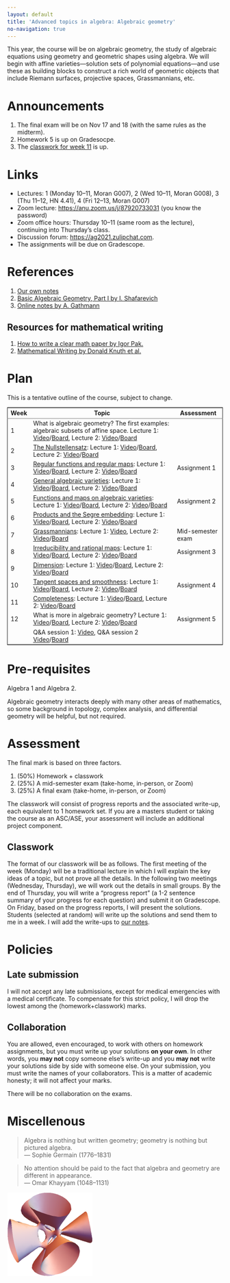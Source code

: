 ```yaml
---
layout: default
title: 'Advanced topics in algebra: Algebraic geometry'
no-navigation: true
---
```


This year, the course will be on algebraic geometry, the study of algebraic equations using geometry and geometric shapes using algebra.
We will begin with affine varieties&#x2014;solution sets of polynomial equations&#x2014;and use these as building blocks to construct a rich world of geometric objects that include Riemann surfaces, projective spaces, Grassmannians, etc.


# Announcements

1.  The final exam will be on Nov 17 and 18 (with the same rules as the midterm).
2.  Homework 5 is up on Gradesocpe.
3.  The [classwork for week 11](classwork11.pdf) is up.


# Links

-   Lectures: 1 (Monday 10&#x2013;11, Moran G007), 2 (Wed 10&#x2013;11, Moran G008), 3 (Thu 11&#x2013;12, HN 4.41), 4 (Fri 12&#x2013;13, Moran G007)
-   Zoom lecture: <https://anu.zoom.us/j/87920733031> (you know the password)
-   Zoom office hours: Thursday 10&#x2013;11 (same room as the lecture), continuing into Thursday&rsquo;s class.
-   Discussion forum: <https://ag2021.zulipchat.com>.
-   The assignments will be due on Gradescope.


# References

1.  [Our own notes](notes)
2.  [Basic Algebraic Geometry, Part I by I. Shafarevich](https://link.springer.com/book/10.1007/978-3-642-37956-7)
3.  [Online notes by A. Gathmann](https://www.mathematik.uni-kl.de/~gathmann/class/alggeom-2002/alggeom-2002.pdf)


## Resources for mathematical writing

1.  [How to write a clear math paper by Igor Pak.](https://www.math.ucla.edu/~pak/papers/how-to-write1.pdf)
2.  [Mathematical Writing by Donald Knuth et al.](https://jmlr.csail.mit.edu/reviewing-papers/knuth_mathematical_writing.pdf)


# Plan

This is a tentative outline of the course, subject to change.

<table border="2" cellspacing="0" cellpadding="6" rules="groups" frame="hsides">


<colgroup>
<col  class="org-right" />

<col  class="org-left" />

<col  class="org-left" />
</colgroup>
<thead>
<tr>
<th scope="col" class="org-right">Week</th>
<th scope="col" class="org-left">Topic</th>
<th scope="col" class="org-left">Assessment</th>
</tr>
</thead>

<tbody>
<tr>
<td class="org-right">1</td>
<td class="org-left">What is algebraic geometry? The first examples: algebraic subsets of affine space. Lecture 1: <a href="https://web.microsoftstream.com/video/cf234444-df4b-4b65-8016-a3c1b7539891?channelId=cd4289e5-e630-458c-8ea0-2bd2632faea0">Video</a>/<a href="notes/2021-07-27.pdf">Board</a>, Lecture 2: <a href="https://web.microsoftstream.com/video/9baf2139-0fa8-4419-89f2-aabff250de07?channelId=cd4289e5-e630-458c-8ea0-2bd2632faea0">Video</a>/<a href="notes/2021-07-08.pdf">Board</a></td>
<td class="org-left">&#xa0;</td>
</tr>


<tr>
<td class="org-right">2</td>
<td class="org-left"><a href="classwork02.pdf">The Nullstellensatz</a>: Lecture 1: <a href="https://web.microsoftstream.com/video/307216ea-46a1-40dd-9389-7bde7ea8b439?channelId=cd4289e5-e630-458c-8ea0-2bd2632faea0">Video</a>/<a href="notes/2021-08-02.pdf">Board</a>, Lecture 2: <a href="https://web.microsoftstream.com/video/a3127e92-540d-47a2-8c8f-66e8e2411163?list=studio">Video</a>/<a href="notes/2021-08-06.pdf">Board</a></td>
<td class="org-left">&#xa0;</td>
</tr>


<tr>
<td class="org-right">3</td>
<td class="org-left"><a href="classwork03.pdf">Regular functions and regular maps</a>: Lecture 1: <a href="https://web.microsoftstream.com/video/ca9210bf-b61b-4b1f-a077-8a78c29b404e">Video</a>/<a href="notes/2021-08-09.pdf">Board</a>, Lecture 2: <a href="https://web.microsoftstream.com/video/048c9983-30be-400e-9e1b-a6019c369b83">Video</a>/<a href="notes/2021-08-13.pdf">Board</a></td>
<td class="org-left">Assignment 1</td>
</tr>


<tr>
<td class="org-right">4</td>
<td class="org-left"><a href="classwork04.pdf">General algebraic varieties</a>: Lecture 1: <a href="https://web.microsoftstream.com/video/aff3b45e-5fbd-44e7-b655-1e19277560f9">Video</a>/<a href="notes/2021-08-16.pdf">Board</a>, Lecture 2: <a href="https://web.microsoftstream.com/video/34028770-b503-41f0-95f4-20377a1cc55a?list=studio">Video</a>/<a href="notes/2021-08-20.pdf">Board</a></td>
<td class="org-left">&#xa0;</td>
</tr>


<tr>
<td class="org-right">5</td>
<td class="org-left"><a href="classwork05.pdf">Functions and maps on algebraic varieties</a>: Lecture 1: <a href="https://web.microsoftstream.com/video/248369c8-6e61-4746-a301-eafc8c7b8853">Video</a>/<a href="notes/2021-08-23.pdf">Board</a>, Lecture 2: <a href="https://web.microsoftstream.com/video/8efe045b-4d50-4e82-bb62-2042fa7678c9">Video</a>/<a href="notes/2021-08-27.pdf">Board</a></td>
<td class="org-left">Assignment 2</td>
</tr>


<tr>
<td class="org-right">6</td>
<td class="org-left"><a href="classwork06.pdf">Products and the Segre embedding</a>: Lecture 1: <a href="https://web.microsoftstream.com/video/8ce2960f-c731-4001-9772-2bc88f34d8fa">Video</a>/<a href="notes/2021-08-30.pdf">Board</a>, Lecture 2: <a href="https://web.microsoftstream.com/video/f5f36337-3a49-4adf-84f6-87d0ef80229d">Video</a>/<a href="notes/2021-09-03.pdf">Board</a></td>
<td class="org-left">&#xa0;</td>
</tr>


<tr>
<td class="org-right">7</td>
<td class="org-left"><a href="classwork07.pdf">Grassmannians</a>: Lecture 1: <a href="https://web.microsoftstream.com/video/515cea51-64d5-445d-aaaa-6526765b021c?list=studio">Video</a>, Lecture 2: <a href="https://web.microsoftstream.com/video/beb6fe34-c764-4c09-92c2-93edd85f7861">Video</a>/<a href="notes/2021-09-24.pdf">Board</a></td>
<td class="org-left">Mid-semester exam</td>
</tr>


<tr>
<td class="org-right">8</td>
<td class="org-left"><a href="classwork08.pdf">Irreducibility and rational maps</a>: Lecture 1: <a href="https://web.microsoftstream.com/video/5bb2a527-c57a-4ef4-a3dd-0106216db85f">Video</a>/<a href="notes/2021-09-27.pdf">Board</a>, Lecture 2: <a href="https://web.microsoftstream.com/video/09931dad-b242-415a-b602-f73895fb437e">Video</a>/<a href="notes/2021-10-01.pdf">Board</a></td>
<td class="org-left">Assignment 3</td>
</tr>


<tr>
<td class="org-right">9</td>
<td class="org-left"><a href="classwork09.pdf">Dimension</a>: Lecture 1: <a href="https://web.microsoftstream.com/video/bfe908f1-9963-408c-aa61-fcdcf20cd37d">Video</a>/<a href="notes/2021-10-05.pdf">Board</a>, Lecture 2: <a href="https://web.microsoftstream.com/video/eb4d6065-5028-4f25-9c29-ee0bfecd628a">Video</a>/<a href="notes/2021-10-08.pdf">Board</a></td>
<td class="org-left">&#xa0;</td>
</tr>


<tr>
<td class="org-right">10</td>
<td class="org-left"><a href="classwork10.pdf">Tangent spaces and smoothness</a>: Lecture 1: <a href="https://web.microsoftstream.com/video/2d902b69-60c8-4dd8-8e6c-0b7a7fc1f3fa">Video</a>/<a href="notes/2021-10-11.pdf">Board</a>, Lecture 2: <a href="https://web.microsoftstream.com/video/5ee9271f-1dbc-473d-805b-920b68ce2151">Video</a>/<a href="notes/2021-10-15.pdf">Board</a></td>
<td class="org-left">Assignment 4</td>
</tr>


<tr>
<td class="org-right">11</td>
<td class="org-left"><a href="classwork11.pdf">Completeness</a>: Lecture 1: <a href="https://web.microsoftstream.com/video/04fb4851-1a75-43d4-aee4-60cbca7ac945">Video</a>/<a href="notes/2021-10-18.pdf">Board</a>, Lecture 2: <a href="https://web.microsoftstream.com/video/0c668d6a-7199-4e00-9dcc-849fb1c5b1b8">Video</a>/<a href="notes/2021-10-22.pdf">Board</a></td>
<td class="org-left">&#xa0;</td>
</tr>


<tr>
<td class="org-right">12</td>
<td class="org-left">What is more in algebraic geometry? Lecture 1: <a href="https://web.microsoftstream.com/video/04bf42f9-656a-43b2-81e7-e069d823fe25">Video</a>/<a href="noes/2021-10-25.pdf">Board</a>, Lecture 2: <a href="https://web.microsoftstream.com/video/04bf42f9-656a-43b2-81e7-e069d823fe25">Video</a>/<a href="notes/2021-10-29.pdf">Board</a></td>
<td class="org-left">Assignment 5</td>
</tr>


<tr>
<td class="org-right">&#xa0;</td>
<td class="org-left">Q&amp;A session 1: <a href="https://web.microsoftstream.com/video/2dc19fb8-ff07-4eca-82cb-3ec8069ed1f4">Video</a>, Q&amp;A session 2 <a href="https://web.microsoftstream.com/video/86ccd471-e823-4267-a44e-a84f1bc09062">Video</a>/<a href="notes/2021-10-28.pdf">Board</a></td>
<td class="org-left">&#xa0;</td>
</tr>
</tbody>
</table>


# Pre-requisites

Algebra 1 and Algebra 2.

Algebraic geometry interacts deeply with many other areas of mathematics, so some background in topology, complex analysis, and differential geometry will be helpful, but not required. 


# Assessment

The final mark is based on three factors.

1.  (50%) Homework + classwork
2.  (25%) A mid-semester exam (take-home, in-person, or Zoom)
3.  (25%) A final exam (take-home, in-person, or Zoom)

The classwork will consist of progress reports and the associated write-up, each equivalent to 1 homework set.
If you are a masters student or taking the course as an ASC/ASE, your assessment will include an additional project component.


## Classwork

The format of our classwork will be as follows. The first meeting of the week (Monday) will be a traditional lecture in which I will explain the key ideas of a topic, but not prove all the details. In the following two meetings (Wednesday, Thursday), we will work out the details in small groups. By the end of Thursday, you will write a &ldquo;progress report&rdquo; (a 1-2 sentence summary of your progress for each question) and submit it on Gradescope. On Friday, based on the progress reports, I will present the solutions. Students (selected at random) will write up the solutions and send them to me in a week. I will add the write-ups to [our notes](notes). 


# Policies


## Late submission

I will not accept any late submissions, except for medical emergencies with a medical certificate.
To compensate for this strict policy, I will drop the lowest among the (homework+classwork) marks.


## Collaboration

You are allowed, even encouraged, to work with others on homework assignments, but you must write up your solutions **on your own**. In other words, you **may not** copy someone else&rsquo;s write-up and you **may not** write your solutions side by side with someone else. On your submission, you must write the names of your collaborators. This is a matter of academic honesty; it will not affect your marks. 

There will be no collaboration on the exams.


# Miscellenous

> Algebra is nothing but written geometry; geometry is nothing but pictured algebra.  
> &#x2014; Sophie Germain (1776&#x2013;1831)

> No attention should be paid to the fact that algebra and geometry are different in appearance.  
> &#x2014; Omar Khayyam (1048&#x2013;1131)

![The Kummer quartic](K3.png)

